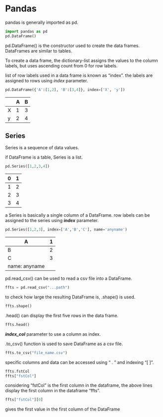# Pandas

pandas is generally imported as pd.

```python
import pandas as pd
pd.DataFrame()
```

pd.DataFrame() is the constructor used to create the data frames. DataFrames are similar to tables.

To create a data frame, the dictionary-list assigns the values to the column labels, but uses ascending count from 0 for row labels.

list of row labels used in a data frame is known as “index”. the labels are assigned to rows using *index* parameter.

```python
pd.DataFrame({'A':[1,2], 'B':[3,4]}, index=['X', 'y'])
```

|  | A | B |
| --- | --- | --- |
| X | 1 | 3 |
| y | 2 | 4 |

## Series

Series is a sequence of data values.

if DataFrame is a table, Series is a list.

```python
pd.Series([1,2,3,4])
```

| 0 | 1 |
| --- | --- |
| 1 | 2 |
| 2 | 3 |
| 3 | 4 |

a Series is basically a single column of a DataFrame. row labels can be assigned to the series using *********index********* parameter.

```python
pd.Series([1,2,3], index=['A','B','C'], name='anyname')
```

| A | 1 |
| --- | --- |
| B | 2 |
| C | 3 |
| name: anyname |  |

pd.read_csv() can be used to read a csv file into a DataFrame.

```python
ffts = pd.read_csv("...path")
```

to check how large the resulting DataFrame is,  .shape() is used.

```python
ffts.shape()
```

.head() can display the first five rows in the data frame.

```python
ffts.head()
```

*********index_col********* parameter to use a column as index.

.to_csv() function is used to save DataFrame as a csv file.

```python
ffts.to_csv("file_name.csv")
```

specific columns and data can be accessed using “ . ” and indexing “[ ]”.

```python
ffts.fstCol
ffts["fstCol"]
```

considering “fstCol” is the first column in the dataframe, the above lines display the first column in the dataframe “ffts”.

```python
ffts["fstCol"][0]
```

gives the first value in the first column of the DataFrame
